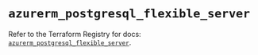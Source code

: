# `azurerm_postgresql_flexible_server`

Refer to the Terraform Registry for docs: [`azurerm_postgresql_flexible_server`](https://registry.terraform.io/providers/hashicorp/azurerm/3.100.0/docs/resources/postgresql_flexible_server).
